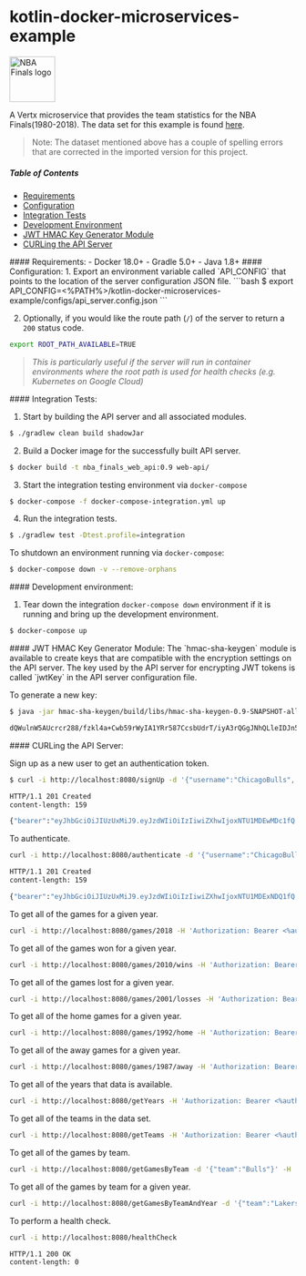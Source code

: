 # kotlin-docker-microservices-example

<img src="https://upload.wikimedia.org/wikipedia/commons/thumb/0/09/The_NBA_Finals_logo.svg/1280px-The_NBA_Finals_logo.svg.png" alt="NBA Finals logo" height="80">

A Vertx microservice that provides the team statistics for the NBA Finals(1980-2018). The data set for this example is found [here](https://www.kaggle.com/daverosenman/nba-finals-team-stats/version/6).
>Note: The dataset mentioned above has a couple of spelling errors that are corrected in the imported version for this project.
>
##### Table of Contents
- [Requirements](#requirements)
- [Configuration](#configuration)
- [Integration Tests](#integration_tests)
- [Development Environment](#dev_env)
- [JWT HMAC Key Generator Module](#jwt_hmac)
- [CURLing the API Server](#curl_api)

<a name="headers"/>
#### Requirements:
- Docker 18.0+
- Gradle 5.0+
- Java 1.8+

<a name="configuration"/>
#### Configuration:
1. Export an environment variable called `API_CONFIG` that points to the location of the server configuration JSON file.
```bash
$ export API_CONFIG=<%PATH%>/kotlin-docker-microservices-example/configs/api_server.config.json
```

2. Optionally, if you would like the route path (`/`) of the server to return a `200` status code.
```bash
export ROOT_PATH_AVAILABLE=TRUE
```
>_This is particularly useful if the server will run in container environments where the root path is used for health checks (e.g. Kubernetes on Google Cloud)_

<a name="integration_tests"/>
#### Integration Tests:

1. Start by building the API server and all associated modules.
```bash
$ ./gradlew clean build shadowJar
```

2. Build a Docker image for the successfully built API server.
```bash
$ docker build -t nba_finals_web_api:0.9 web-api/
```

3. Start the integration testing environment via `docker-compose`
```bash
$ docker-compose -f docker-compose-integration.yml up
```

4. Run the integration tests.
```bash
$ ./gradlew test -Dtest.profile=integration
```

To shutdown an environment running via `docker-compose`:
```bash
$ docker-compose down -v --remove-orphans
```

<a name="dev_env"/>
#### Development environment:

1. Tear down the integration `docker-compose down` environment if it is running and bring up the development environment.

```bash
$ docker-compose up
```

<a name="jwt_hmac"/>
#### JWT HMAC Key Generator Module:
The `hmac-sha-keygen` module is available to create keys that are compatible with the encryption settings on the API server. The key used by the API server for encrypting JWT tokens is called `jwtKey` in the API server configuration file.

To generate a new key:

```bash
$ java -jar hmac-sha-keygen/build/libs/hmac-sha-keygen-0.9-SNAPSHOT-all.jar

dQWulnW5AUcrcr288/fzkl4a+Cwb59rWyIA1YRr587CcsbUdrT/iyA3rQGgJNhQLleIDJn5ipzv9z3ASKud70g
```

<a name="curl_api"/>
#### CURLing the API Server:

Sign up as a new user to get an authentication token.
```bash
$ curl -i http://localhost:8080/signUp -d '{"username":"ChicagoBulls", "password":"Testing123!"}'

HTTP/1.1 201 Created
content-length: 159

{"bearer":"eyJhbGciOiJIUzUxMiJ9.eyJzdWIiOiIzIiwiZXhwIjoxNTU1MDEwMDc1fQ.m4RBIjn7qYJOr57XAdyDl_BTLOEFFmFCqCQIaKJBR6HzDDawzIDtGcGDab9z_ERSXEBsNvHKHKv2WmwxtyXTmw"}
```

To authenticate.
```bash
curl -i http://localhost:8080/authenticate -d '{"username":"ChicagoBulls", "password":"Testing123!"}'

HTTP/1.1 201 Created
content-length: 159

{"bearer":"eyJhbGciOiJIUzUxMiJ9.eyJzdWIiOiIzIiwiZXhwIjoxNTU1MDExNDQ1fQ.WiqtD_0EHXD42J4weKgMKNM5FgfNQmZ_M7-kgJdlSJnQiFc7GLJm5mCxBCswMwPPE2eq2gBADv33WTQQ7wlL1w"}
```

To get all of the games for a given year.
```bash
curl -i http://localhost:8080/games/2018 -H 'Authorization: Bearer <%auth_token%>'
```

To get all of the games won for a given year.
```bash
curl -i http://localhost:8080/games/2010/wins -H 'Authorization: Bearer <%auth_token%>'
```

To get all of the games lost for a given year.
```bash
curl -i http://localhost:8080/games/2001/losses -H 'Authorization: Bearer <%auth_token%>'
```

To get all of the home games for a given year.
```bash
curl -i http://localhost:8080/games/1992/home -H 'Authorization: Bearer <%auth_token%>'
```

To get all of the away games for a given year.
```bash
curl -i http://localhost:8080/games/1987/away -H 'Authorization: Bearer <%auth_token%>'
```

To get all of the years that data is available.
```bash
curl -i http://localhost:8080/getYears -H 'Authorization: Bearer <%auth_token%>'
```

To get all of the teams in the data set.
```bash
curl -i http://localhost:8080/getTeams -H 'Authorization: Bearer <%auth_token%>'
```

To get all of the games by team.
```bash
curl -i http://localhost:8080/getGamesByTeam -d '{"team":"Bulls"}' -H 'Authorization: Bearer <%auth_token%>'
```

To get all of the games by team for a given year.
```bash
curl -i http://localhost:8080/getGamesByTeamAndYear -d '{"team":"Lakers","year":1980}' -H 'Authorization: Bearer <%auth_token%>'
```

To perform a health check.
```bash
curl -i http://localhost:8080/healthCheck

HTTP/1.1 200 OK
content-length: 0
```